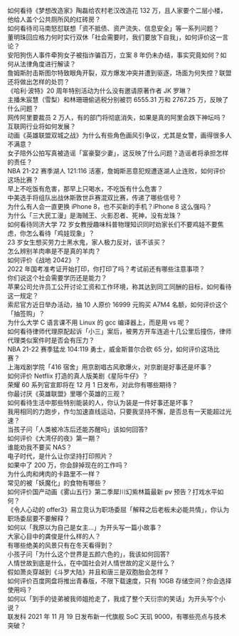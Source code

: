 如何看待《梦想改造家》陶磊给农村老汉改造花 132 万，且人家要个二层小楼，他给人盖个公共厕所风的红砖房？  
如何看待司马南怒怼联想「资不抵债、资产流失、信息安全」等一系列问题？  
董明珠回应格力何时实行双休「社会需要时，我们要放下自我」，如何评价这一言论？  
安阳狗伤人事件牵狗女子被指诈骗百万，立案 8 年仍未办结，事实究竟如何？如何从法律角度进行解读？  
詹姆斯肘击斯图尔特致眼角开裂，双方爆发冲突并遭到驱逐，场面为何失控？联盟还将做出怎样的处罚？  
《哈利·波特》20 周年特别活动为什么没有邀请原著作者 JK 罗琳？  
主播朱宸慧（雪梨）和林珊珊偷逃税分别被罚 6555.31 万和 2767.25 万，反映了什么问题？  
网传阿里要裁员 2 万人，有的部门将彻底消失，如果是真的阿里会跌下神坛吗？互联网行业将如何发展？  
动画《英雄联盟双城之战》为什么有些角色画风引争议，尤其是女警，画得很多人不满意？  
女子陪外公拍写真被造谣「富豪娶少妻」，这反映了什么问题？造谣者将承担怎样的责任？  
NBA 21-22 赛季湖人 121:116 活塞，詹姆斯恶意犯规遭逐湖人止连败，如何评价这场比赛？  
早上不吃饭有危害，那早上只喝水，不吃饭有什么危害？  
中美选手将组队出战休斯敦世乒赛混双比赛，传递了哪些信号？  
为什么有人会一直更换 iPhone 8，也不买新的手机？iPhone 8 这么强吗？  
为什么「三大民工漫」是海贼王、火影忍者、死神，没有龙珠？  
如何看待同济大学 72 岁女教授趣味科普物理知识同时劝家长们不要鸡娃不要焦虑，你怎么看待「鸡娃现象」？  
23 岁女生想买劳力士黑水鬼，家人极力反对，该不该买？  
怎么辨别羊肉串是不是真的羊肉？  
如何评价《战地 2042》？  
2022 年国考准考证开始打印，你打印了吗？考试前还有哪些注意事项？  
你们说这个社会需要学历还是能力？  
苹果公司允许员工公开讨论工资和工作环境，称其达到同工同酬的目标，如何看待这一规定？  
索尼官方近日举办活动，抽 10 人原价 16999 元购买 A7M4 名额，如何评价这个「抽签购」？  
为什么大学 C 语言课不用 Linux 的 gcc 编译器上，而是用 vs 呢？  
如何看待律师代理原配起诉「小三」案后，被男方开车连追十几公里后撞伤，律师代理类似案件时是否会有压力？  
NBA 21-22 赛季猛龙 104:119 勇士，威金斯普尔合砍 65 分，如何评价这场比赛？  
上海戏剧学院「416 宿舍」用京剧唱古风歌爆火，对京剧是好事还是坏事？  
如何评价 Netflix 打造的真人版美剧《星际牛仔》？  
荣耀 60 系列官宣即将在 12 月 1 日发布，对此你有哪些期待？  
你最讨厌《英雄联盟》里哪个英雄的三观？  
如何看待生活中那些特别能装的人，你认为装是一件好事还是坏事？  
我用相同的力跑步，作匀加速直线运动，只要我坚持不懈，是否总有一天能超过光速？  
当孩子问「人类被冷冻后还能苏醒吗」该如何回答?  
如何评价《大湾仔的夜》第一期？  
谁能劝我不要买 NAS？  
电子时代，是什么让你坚持打印照片？  
如果中了 200 万，你会辞掉现在的工作吗？  
为什么肉和烤肉的卡路里不一样？  
常见的被「妖魔化」的食物有哪些？  
如何评价国产动画《雾山五行》第二季犀川幻紫林篇最新 pv 预告？打戏水平如何？  
《令人心动的 offer3》易立竞认为职场委屈「解释之后老板未必能共情」，你认为职场委屈要不要解释？  
如何以「我原以为自己是女主…」为开头写一篇小故事？  
大家心目中的龚俊是什么样的人？  
有哪些绝美的风景只有在冬天看得到？  
小孩子问「为什么这个世界是五颜六色的」，我该如何回答?  
人情世故到底是什么，在中国社会对人情世故的定义是什么？  
假如萧炎穿越到《斗罗大陆》并且和唐三是双胞胎会怎样？  
如何评价百度网盘将推出青春版，不限下载速度，只有 10GB 存储空间？你会选择使用吗？  
如何以「到手的徒弟被我师姐抢走了，我成了整个天衍宗的笑话」为开头写个小说？  
联发科 2021 年 11 月 19 日发布新一代旗舰 SoC 天玑 9000，有哪些亮点与技术突破？  
